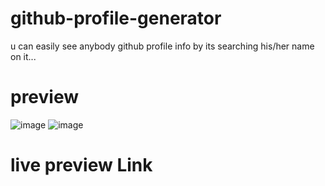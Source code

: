 # github-profile-generator
u can easily see anybody github profile info by its searching his/her name on it...


# preview
![image](https://github.com/007AnupamSharma/github-profile-generator/assets/91144139/fd5e2e93-6b8a-429e-af18-322882771587)
![image](https://github.com/007AnupamSharma/github-profile-generator/assets/91144139/94e1d1d0-37d9-47a5-b863-09a6ca1d8b9c)

# live preview Link
